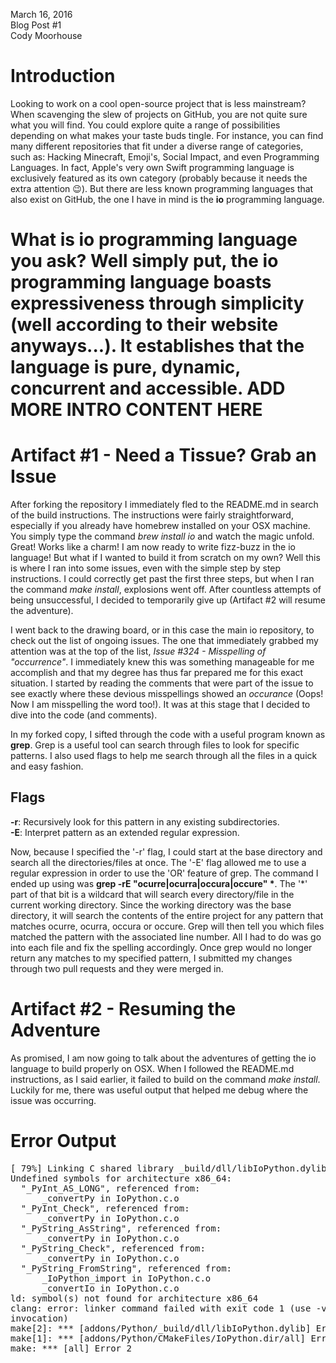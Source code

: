 March 16, 2016 <br>
Blog Post #1 <br>
Cody Moorhouse <br>


Introduction
============

Looking to work on a cool open-source project that is less mainstream? When
scavenging the slew of projects on GitHub, you are not quite sure what you
will find. You could explore quite a range of possibilities depending on what
makes your taste buds tingle. For instance, you can find many different
repositories that fit under a diverse range of categories, such as: Hacking
Minecraft, Emoji's, Social Impact, and even Programming Languages. In fact,
Apple's very own Swift programming language is exclusively featured as its own
category (probably because it needs the extra attention :wink:). But there are
less known programming languages that also exist on GitHub, the one I have in
mind is the <b>io</b> programming language.

What is io programming language you ask? Well simply put, the io programming
language boasts expressiveness through simplicity (well according to their
website anyways...). It establishes that the language is pure, dynamic,
concurrent and accessible.
ADD MORE INTRO CONTENT HERE
===========================

Artifact #1 - Need a Tissue? Grab an Issue 
==========================================
After forking the repository I immediately fled to the README.md in search of
the build instructions. The instructions were fairly straightforward,
especially if you already have homebrew installed on your OSX machine. You
simply type the command <i>brew install io</i> and watch the magic
unfold. Great! Works like a charm! I am now ready to write fizz-buzz in the io
language! But what if I wanted to build it from scratch on my own? Well this
is where I ran into some issues, even with the simple step by step
instructions. I could correctly get past the first three steps, but when I ran
the command <i>make install</i>, explosions went off. After countless attempts
of being unsuccessful, I decided to temporarily give up (Artifact #2 will
resume the adventure). 

I went back to the drawing board, or in this case the main io repository, to
check out the list of ongoing issues. The one that immediately grabbed my
attention was at the top of the list, <i>Issue #324 - Misspelling of
"occurrence"</i>. I immediately knew this was something manageable for me
accomplish and that my degree has thus far prepared me for this exact
situation. I started by reading the comments that were part of the issue to
see exactly where these devious misspellings showed an <i>occurance</i> (Oops!
Now I am misspelling the word too!). It was at this stage that I decided to
dive into the code (and comments).

In my forked copy, I sifted through the code with a useful program known as
<b>grep</b>. Grep is a useful tool can search through files to look for
specific patterns. I also used flags to help me search through all the files
in a quick and easy fashion. 

Flags
-----
<b>-r</b>: Recursively look for this pattern in any existing
	   subdirectories.<br>
<b>-E</B>: Interpret pattern as an extended regular expression. 

Now, because I specified the '-r' flag, I could start at the base directory
and search all the directories/files at once. The '-E' flag allowed me to use
a regular expression in order to use the 'OR' feature of grep. The command I
ended up using was <b>grep -rE "ocurre|ocurra|occura|occure" \*</b>. The '\*'
part of that bit is a wildcard that will search every directory/file in the
current working directory. Since the working directory was the base directory,
it will search the contents of the entire project for any pattern that matches
ocurre, ocurra, occura or occure. Grep will then tell you which files matched
the pattern with the associated line number. All I had to do was go into each
file and fix the spelling accordingly. Once grep would no longer return any
matches to my specified pattern, I submitted my changes through two pull
requests and they were merged in.

Artifact #2 - Resuming the Adventure
====================================
As promised, I am now going to talk about the adventures of getting the io
language to build properly on OSX. When I followed the README.md instructions,
as I said earlier, it failed to build on the command <i>make
install</i>. Luckily for me, there was useful output that helped me debug
where the issue was occurring. 

Error Output
============
<pre>
[ 79%] Linking C shared library _build/dll/libIoPython.dylib
Undefined symbols for architecture x86_64:
  "_PyInt_AS_LONG", referenced from:
      _convertPy in IoPython.c.o
  "_PyInt_Check", referenced from:
      _convertPy in IoPython.c.o
  "_PyString_AsString", referenced from:
      _convertPy in IoPython.c.o
  "_PyString_Check", referenced from:
      _convertPy in IoPython.c.o
  "_PyString_FromString", referenced from:
      _IoPython_import in IoPython.c.o
      _convertIo in IoPython.c.o
ld: symbol(s) not found for architecture x86_64
clang: error: linker command failed with exit code 1 (use -v to see
invocation)
make[2]: *** [addons/Python/_build/dll/libIoPython.dylib] Error 1
make[1]: *** [addons/Python/CMakeFiles/IoPython.dir/all] Error 2
make: *** [all] Error 2
</pre>
